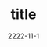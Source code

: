 ---
extends: _layouts.post
section: content
title: title
date: 2222-11-1
description: Tell me more...
categories: []
---